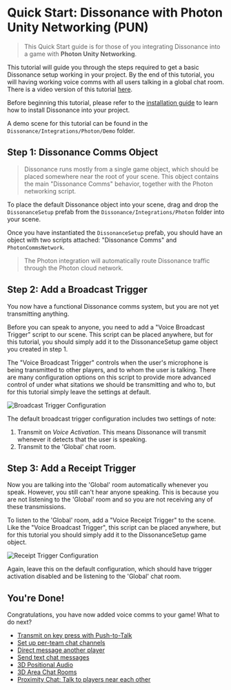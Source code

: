 # Quick Start: Dissonance with Photon Unity Networking (PUN)

> This Quick Start guide is for those of you integrating Dissonance into a game with **Photon Unity Networking**.

This tutorial will guide you through the steps required to get a basic Dissonance setup working in your project. By the end of this tutorial, you will having working voice comms with all users talking in a global chat room. There is a video version of this tutorial [here](https://youtu.be/1lQw37y_VOw?t=359).

Before beginning this tutorial, please refer to the [installation guide](/Basics/Getting-Started) to learn how to install Dissonance into your project.

A demo scene for this tutorial can be found in the `Dissonance/Integrations/Photon/Demo` folder.

## Step 1: Dissonance Comms Object

> Dissonance runs mostly from a single game object, which should be placed somewhere near the root of your scene. This object contains the main "Dissonance Comms" behavior, together with the Photon networking script.

To place the default Dissonance object into your scene, drag and drop the `DissonanceSetup` prefab from the `Dissonance/Integrations/Photon` folder into your scene.

Once you have instantiated the `DissonanceSetup` prefab, you should have an object with two scripts attached: "Dissonance Comms" and `PhotonCommsNetwork`.

> The Photon integration will automatically route Dissonance traffic through the Photon cloud network.

## Step 2: Add a Broadcast Trigger

You now have a functional Dissonance comms system, but you are not yet transmitting anything.

Before you can speak to anyone, you need to add a "Voice Broadcast Trigger" script to our scene. This script can be placed anywhere, but for this tutorial, you should simply add it to the DissonanceSetup game object you created in step 1.

The "Voice Broadcast Trigger" controls when the user's microphone is being transmitted to other players, and to whom the user is talking. There are many configuration options on this script to provide more advanced control of under what sitations we should be transmitting and who to, but for this tutorial simply leave the settings at default.

![Broadcast Trigger Configuration](/images/VoiceBroadcastTrigger_Default.png)

The default broadcast trigger configuration includes two settings of note:
1. Transmit on *Voice Activation*. This means Dissonance will transmit whenever it detects that the user is speaking.
2. Transmit to the 'Global' chat room.

## Step 3: Add a Receipt Trigger

Now you are talking into the 'Global' room automatically whenever you speak. However, you still can't hear anyone speaking. This is because you are not listening to the 'Global' room and so you are not receiving any of these transmissions.

To listen to the 'Global' room, add a "Voice Receipt Trigger" to the scene. Like the "Voice Broadcast Trigger", this script can be placed anywhere, but for this tutorial you should simply add it to the DissonanceSetup game object.

![Receipt Trigger Configuration](/images/VoiceReceiptTrigger_Default.png)

Again, leave this on the default configuration, which should have trigger activation disabled and be listening to the 'Global' chat room.

## You're Done!

Congratulations, you have now added voice comms to your game! What to do next?

* [Transmit on key press with Push-to-Talk](/Tutorials/Push-to-Talk)
* [Set up per-team chat channels](/Tutorials/Team-Chat-Rooms)
* [Direct message another player](/Tutorials/Direct-Player-Transmit)
* [Send text chat messages](/Tutorials/Text-Chat)
* [3D Positional Audio](/Tutorials/Position-Tracking)
* [3D Area Chat Rooms](/Tutorials/Collider-Chat-Room)
* [Proximity Chat: Talk to players near each other](/Tutorials/Proximity-Chat)